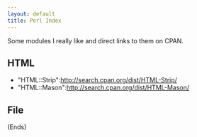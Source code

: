 ```yaml
---
layout: default
title: Perl Index
---
```


Some modules I really like and direct links to them on CPAN.

## HTML

* "HTML::Strip":http://search.cpan.org/dist/HTML-Strip/
* "HTML::Mason":http://search.cpan.org/dist/HTML-Mason/

## File

(Ends)

